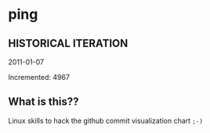 # ping

## HISTORICAL ITERATION
2011-01-07

Incremented: 4967

## What is this?? 
Linux skills to hack the github commit visualization chart `;-)`
